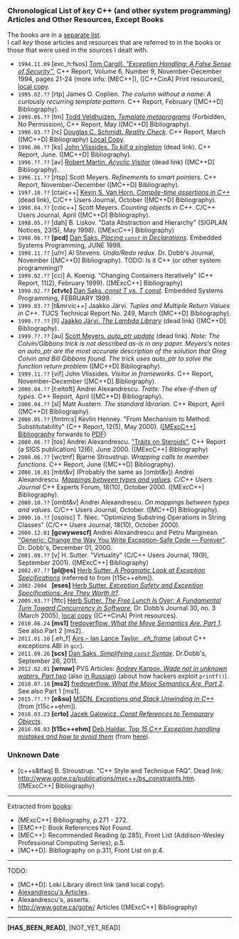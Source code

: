 ### Chronological List of _key_ C++ (and other system programming) Articles and Other Resources, Except Books
The books are in a [separate list](https://github.com/kuzminrobin/code_review_notes/blob/master/book_list.md).  
I call _key_ those articles and resources that are referred to in the books or those that were used in the sources I dealt with.  

+ `1994.11.09` [exc_h:fsos] [Tom Cargill. _"Exception Handling: A False Sense of Security"_](http://ptgmedia.pearsoncmg.com/images/020163371x/supplements/Exception_Handling_Article.html), C++ Report, Volume 6, Number 9, November-December 1994, pages 21-24 (more info: [MEC++]), ([C++CinA] Print resources), [local copy](https://github.com/kuzminrobin/code_review_notes/blob/master/local_copies/Exception_Handling_Article.html).  
+ `1995.02.??` [rtp] James O. Coplien. _The column without a name: A curiously recurring template pattern_. C++ Report, February ([MC++D] Bibliography).  
+ `1995.05.??` [tm] [Todd Veldhuizen. _Template metaprograms_](http://extreme.indiana.edu/~tveldhui/papers/Template-Metaprograms/meta-art.html) (Forbidden, No Permission), C++ Report, May ([MC++D] Bibliography).  
+ `1996.03.??` [rc] [Douglas C. Schmidt. _Reality Check_](http://www.cs.wustl.edu/~schmidt/editorial-3.html). C++ Report, March ([MC++D] Bibliography) [Local Copy](https://github.com/kuzminrobin/code_review_notes/blob/master/local_copies/Reality_Check_Cpp_Report.html).  
+ `1996.06.??` [ks] [John Vlissides. _To kill a singleton_](http://www.stat.cmu.edu/~lamj/sigs/c++-report/cppr9606.c.vlissides.html) (dead link). C++ Report, June. ([MC++D] Bibliography).  
+ `1996.??.??` [av] [Robert Martin. _Acyclic Visitor_](http://objectmentor.com/publications/acv.pdf) (dead link) ([MC++D] Bibliography).  
+ `1996.11.??` [rtsp] Scott Meyers. _Refinements to smart pointers_. C++ Report, November–December ([MC++D] Bibliography).  
+ `1997.10.??` [ctaic++] [Kevin S. Van Horn. _Compile-time assertions in C++_](http://www.xmission.com/~ksvhsoft/ctassert/ctassert.html) (dead link), C/C++ Users Journal, October ([MC++D] Bibliography).  
+ `1998.04.??` [coic++] Scott Meyers. _Counting objects in C++_. C/C++ Users Journal, April ([MC++D] Bibliography).  
+ `1998.05.??` [dah] B. Liskov. "Data Abstraction and Hierarchy" (SIGPLAN Notices, 23(5), May 1998).  ([MExcC++] Bibliography)  
+ `1998.06.??` __[pcd]__ [Dan Saks. _Placing `const` in Declarations_](https://www.dansaks.com/articles/1998-06%20Placing%20const%20in%20Declarations.pdf). Embedded Systems Programming, JUNE 1998.  
+ `1998.11.??` [u/rr] Al Stevens. _Undo/Redo redux_. Dr. Dobb's Journal, November ([MC++D] Bibliography). TODO: Is it C++ (or other system programming)?   
+ `1999.02.??` [cci] A. Koenig. "Changing Containers Iteratively" (C++ Report, 11(2), February 1999). ([MExcC++] Bibliography)
+ `1999.02.??` __[ctvtc]__ [Dan Saks. _const T vs. T const_](http://www.dansaks.com/articles/1999-02%20const%20T%20vs%20T%20const.pdf). Embedded Systems Programming, FEBRUARY 1999.  
+ `1999.03.??` [t&mrvic++] Jaakko Järvi. _Tuples and Multiple Return Values in C++_. TUCS Technical Report No. 249, March ([MC++D] Bibliography).  
+ `1999.??.??` [ll] [Jaakko Järvi. _The Lambda Library_](http://lambda.cs.utu.fi) (dead link) ([MC++D] Bibliography).  
+ `1999.??.??` [au] [Scott Meyers. _auto_ptr update_](http://www.awl.com/cseng/titles/0-201-63371-X/auto_ptr.html) (dead link). _Note: The Colvin/Gibbons trick is not described as-is in any paper. Meyers's notes on auto_ptr are the most accurate description of the solution that Greg Colvin and Bill Gibbons found. The trick uses auto_ptr to solve the function return problem_ ([MC++D] Bibliography).  
+ `1999.11.??` [vif] John Vlissides. _Visitor in frameworks_. C++ Report, November–December ([MC++D] Bibliography).  
+ `2000.04.??` [t:eitoft] Andrei Alexandrescu. _Traits: The else-if-then of types_. C++ Report, April ([MC++D] Bibliography).  
+ `2000.04.??` [sl] Matt Austern. _The standard librarian_. C++ Report, April ([MC++D] Bibliography).  
+ `2000.05.??` [fmtm:s] Kevlin Henney. "From Mechanism to Method: Substitutability" (C++ Report, 12(5), May 2000). ([[MExcC++] Bibliography](http://www.gotw.ca/publications/mxc++/kh_substitutability.htm) forwards to [PDF](http://www.two-sdg.demon.co.uk/curbralan/papers/Substitutability.pdf))  
+ `2000.06.??` [tos] Andrei Alexandrescu. ["Traits on Steroids"](http://erdani.com/publications/traits_on_steroids.html), C++ Report (a SIGS publication) 12(6), June 2000. ([MExcC++] Bibliography)  
+ `2000.06.??` [wctmf] Bjarne Stroustrup. _Wrapping calls to member functions_. C++ Report, June ([MC++D] Bibliography).  
+ `2000.10.01` [mbt&v] (Probably the same as [ombt&v]) Andrei Alexandrescu. [_Mappings between types and values_](http://www.drdobbs.com/genericprogramming-mappings-between-type/184403750). _C/C++ Users Journal_ C++ Experts Forum, 18(10), October 2000. ([MExcC++] Bibliography).  
+ `2000.10.??` [ombt&v] Andrei Alexandrescu. _On mappings between types and values_. C/C++ Users Journal, October. ([MC++D] Bibliography).  
+ `2000.10.??` [osoisc] T. Niec. "Optimizing Substring Operations in String Classes" (C/C++ Users Journal, 18(10), October 2000).  
+ `2000.12.01` __[gcwywescf]__ Andrei Alexandrescu and Petru Marginean. ["Generic: Change the Way You Write Exception-Safe Code — Forever"](http://www.drdobbs.com/cpp/generic-change-the-way-you-write-excepti/184403758). Dr. Dobb's, December 01, 2000.  
+ `2001.09.??` [v] H. Sutter. "Virtuality" (C/C++ Users Journal, 19(9), September 2001).  ([MExcC++] Bibliography)
+ `2002.07.??` __[pl@es]__ [Herb Sutter. _A Pragmatic Look at Exception Specifications_](http://www.gotw.ca/publications/mill22.htm) (referred to from [t15c++ehm]).  
+ `2002-2004 ` __[eses]__ [Herb Sutter. _Exception Safety and Exception Specifications: Are They Worth It?_](http://www.gotw.ca/gotw/082.htm).  
+ `2005.03.??` [fttc] [Herb Sutter. _The Free Lunch Is Over: A Fundamental Turn Toward Concurrency in Software_](http://www.gotw.ca/publications/concurrency-ddj.htm), Dr. Dobb’s Journal 30, no. 3 (March 2005), [local copy](https://github.com/kuzminrobin/code_review_notes/blob/master/local_copies/turn_toward_concurrency.tar.bz2) ([C++CinA] Print resources).  
+ `2010.06.24` __[ms1]__ [fredoverflow. _What the Move Semantics Are. Part 1_](https://stackoverflow.com/a/3109981/6362941). See also Part 2 [ms2].
+ `2011.01.10` [.eh_f] [Airs – Ian Lance Taylor. _.eh_frame_](https://www.airs.com/blog/archives/460) (about C++ exceptions ABI in `gcc`).  
+ `2011.09.26` __[scs]__ [Dan Saks. _Simplifying `const` Syntax_](http://www.drdobbs.com/cpp/simplifying-const-syntax/231601151). Dr.Dobb's, September 26, 2011.  
+ `2012.02.01` __[wnuw]__ PVS Articles: [Andrey Karpov. _Wade not in unknown waters. Part two_](https://www.viva64.com/en/b/0129/) (also [in Russian](https://www.viva64.com/ru/b/0129/)) (about how hackers exploit `printf()`).  
+ `2010.07.18` __[ms2]__ [fredoverflow. _What the Move Semantics Are. Part 2_](https://stackoverflow.com/a/11540204/6362941). See also Part 1 [ms1].
+ `2015.??.??` __[e&su]__ [MSDN. _Exceptions and Stack Unwinding in C++_](https://msdn.microsoft.com/en-us/library/hh254939.aspx) (from [t15c++ehm]).  
+ `2016.03.23` __[crto]__ [Jacek Galowicz. _Const References to Temporary Objects_](https://blog.galowicz.de/2016/03/23/const_reference_to_temporary_object/).  
+ `2016.08.03` __[t15c++ehm]__ [Deb Haldar. _Top 15 C++ Exception handling mistakes and how to avoid them_](http://www.acodersjourney.com/2016/08/top-15-c-exception-handling-mistakes-avoid/) (from [here](https://blog.tartanllama.xyz/optional-expected/)).

### Unknown Date
+ [c++s&tfaq] B. Stroustrup. "C++ Style and Technique FAQ". Dead link: http://www.gotw.ca/publications/mxc++/bs_constraints.htm. ([MExcC++] Bibliography)  

---
Extracted from [books](https://github.com/kuzminrobin/code_review_notes/blob/master/book_list.md):  
+ [MExcC++] Bibliography, p.271 - 272.
+ [EMC++]: Book References Not Found.  
+ [MEC++]: Recommended Reading (p.285), Front List (Addison-Wesley Professional Computing Series), p.5.  
+ [MC++D]: Bibliography on p.311, Front List on p.4.

---
TODO:  
+ [MC++D]: Loki Library direct link (and local copy).  
+ [Alexandrescu's Articles](http://erdani.com/index.php/articles/).  
+ Alexandrescu's, asserts.  
+ http://www.gotw.ca/gotw/ Articles ([MExcC++] Bibliography)

---
__[HAS_BEEN_READ]__, [NOT_YET_READ]  
